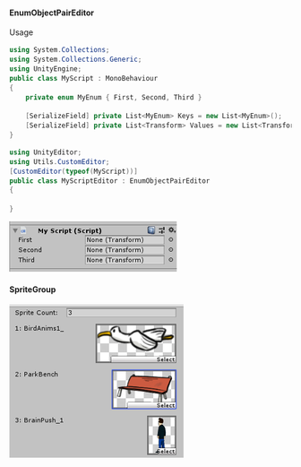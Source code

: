 #### EnumObjectPairEditor

Usage

```C#
using System.Collections;
using System.Collections.Generic;
using UnityEngine;
public class MyScript : MonoBehaviour
{
    private enum MyEnum { First, Second, Third }

    [SerializeField] private List<MyEnum> Keys = new List<MyEnum>();
    [SerializeField] private List<Transform> Values = new List<Transform>();
}
```

```C#
using UnityEditor;
using Utils.CustomEditor;
[CustomEditor(typeof(MyScript))]
public class MyScriptEditor : EnumObjectPairEditor
{

}
```

![](_img/EnumObjectPairEditor.png)

#### SpriteGroup

![](_img/SpriteGroup.png)